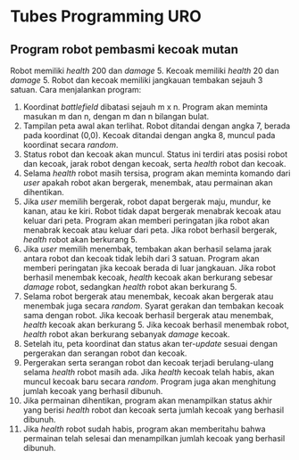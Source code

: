 # Tubes Programming URO
## Program robot pembasmi kecoak mutan
Robot memiliki _health_ 200 dan _damage_ 5. Kecoak memiliki _health_ 20 dan _damage_ 5.
Robot dan kecoak memiliki jangkauan tembakan sejauh 3 satuan.
Cara menjalankan program:
1. Koordinat _battlefield_ dibatasi sejauh m x n. Program akan meminta masukan m dan n, dengan m dan n bilangan bulat.
2. Tampilan peta awal akan terlihat. Robot ditandai dengan angka 7, berada pada koordinat (0,0). Kecoak ditandai dengan angka 8, muncul pada koordinat secara _random_.
3. Status robot dan kecoak akan muncul. Status ini terdiri atas posisi robot dan kecoak, jarak robot dengan kecoak, serta _health_ robot dan kecoak.
4. Selama _health_ robot masih tersisa, program akan meminta komando dari _user_ apakah robot akan bergerak, menembak, atau permainan akan dihentikan.
5. Jika _user_ memilih bergerak, robot dapat bergerak maju, mundur, ke kanan, atau ke kiri. Robot tidak dapat bergerak menabrak kecoak atau keluar dari peta. Program akan memberi peringatan jika robot akan menabrak kecoak atau keluar dari peta. Jika robot berhasil bergerak, _health_ robot akan berkurang 5.
6. Jika _user_ memilih menembak, tembakan akan berhasil selama jarak antara robot dan kecoak tidak lebih dari 3 satuan. Program akan memberi peringatan jika kecoak berada di luar jangkauan. Jika robot berhasil menembak kecoak, _health_ kecoak akan berkurang sebesar _damage_ robot, sedangkan _health_ robot akan berkurang 5.
7. Selama robot bergerak atau menembak, kecoak akan bergerak atau menembak juga secara _random_. Syarat gerakan dan tembakan kecoak sama dengan robot. Jika kecoak berhasil bergerak atau menembak, _health_ kecoak akan berkurang 5. Jika kecoak berhasil menembak robot, _health_ robot akan berkurang sebanyak _damage_ kecoak.
8. Setelah itu, peta koordinat dan status akan ter-_update_ sesuai dengan pergerakan dan serangan robot dan kecoak.
9. Pergerakan serta serangan robot dan kecoak terjadi berulang-ulang selama _health_ robot masih ada. Jika _health_ kecoak telah habis, akan muncul kecoak baru secara _random_. Program juga akan menghitung jumlah kecoak yang berhasil dibunuh.
10. Jika permainan dihentikan, program akan menampilkan status akhir yang berisi _health_ robot dan kecoak serta jumlah kecoak yang berhasil dibunuh.
11. Jika _health_ robot sudah habis, program akan memberitahu bahwa permainan telah selesai dan menampilkan jumlah kecoak yang berhasil dibunuh.
